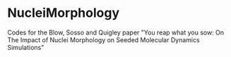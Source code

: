 # NucleiMorphology
Codes for the Blow, Sosso and Quigley paper "You reap what you sow: On The Impact of Nuclei Morphology on Seeded Molecular Dynamics Simulations"
